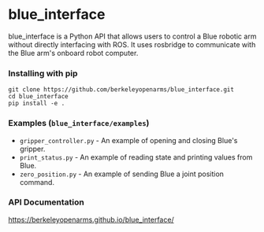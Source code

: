 # blue_interface
blue_interface is a Python API that allows users to control a Blue robotic arm without directly interfacing with ROS. It uses rosbridge to communicate with the Blue arm's onboard robot computer.

### Installing with pip
```
git clone https://github.com/berkeleyopenarms/blue_interface.git
cd blue_interface
pip install -e .
```

### Examples (`blue_interface/examples`)
  - `gripper_controller.py` - An example of opening and closing Blue's gripper.
  - `print_status.py` - An example of reading state and printing values from Blue.
  - `zero_position.py` - An example of sending Blue a joint position command.

### API Documentation
https://berkeleyopenarms.github.io/blue_interface/

